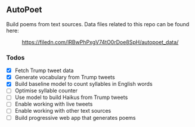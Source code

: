 ## AutoPoet

Build poems from text sources. Data files related to this repo can be found here:

<p align = 'center'>
  <a href = 'https://filedn.com/lRBwPhPxgV74tO0rDoe8SpH/autopoet_data/'>
    https://filedn.com/lRBwPhPxgV74tO0rDoe8SpH/autopoet_data/
  </a>
</p>

### Todos

- [x] Fetch Trump tweet data
- [x] Generate vocabulary from Trump tweets
- [x] Build baseline model to count syllables in English words
- [ ] Optimise syllable counter
- [ ] Use model to build Haikus from Trump tweets
- [ ] Enable working with live tweets
- [ ] Enable working with other text sources
- [ ] Build progressive web app that generates poems
